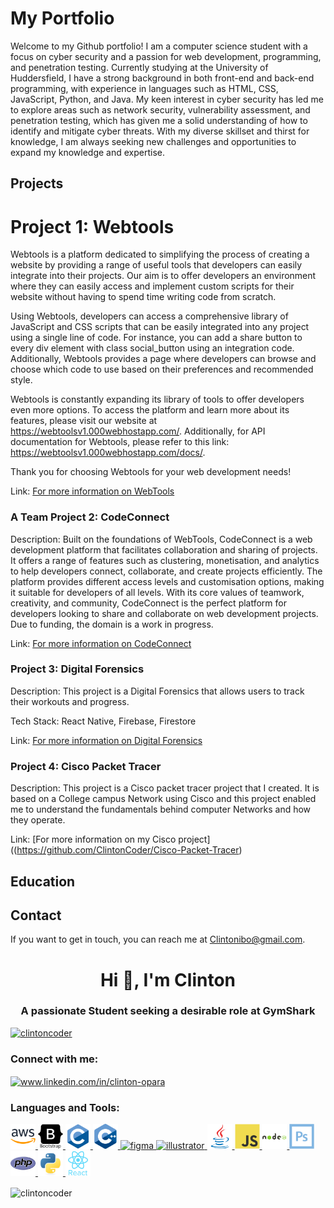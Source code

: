 # My Portfolio

Welcome to my Github portfolio! I am a computer science student with a focus on cyber security and a passion for web development, programming, and penetration testing. Currently studying at the University of Huddersfield, I have a strong background in both front-end and back-end programming, with experience in languages such as HTML, CSS, JavaScript, Python, and Java. My keen interest in cyber security has led me to explore areas such as network security, vulnerability assessment, and penetration testing, which has given me a solid understanding of how to identify and mitigate cyber threats. With my diverse skillset and thirst for knowledge, I am always seeking new challenges and opportunities to expand my knowledge and expertise.

## Projects

# Project 1: Webtools

Webtools is a platform dedicated to simplifying the process of creating a website by providing a range of useful tools that developers can easily integrate into their projects. Our aim is to offer developers an environment where they can easily access and implement custom scripts for their website without having to spend time writing code from scratch.

Using Webtools, developers can access a comprehensive library of JavaScript and CSS scripts that can be easily integrated into any project using a single line of code. For instance, you can add a share button to every div element with class social_button using an integration code. Additionally, Webtools provides a page where developers can browse and choose which code to use based on their preferences and recommended style.

Webtools is constantly expanding its library of tools to offer developers even more options. To access the platform and learn more about its features, please visit our website at https://webtoolsv1.000webhostapp.com/. Additionally, for API documentation for Webtools, please refer to this link: https://webtoolsv1.000webhostapp.com/docs/.

Thank you for choosing Webtools for your web development needs!


Link: [For more information on WebTools](https://github.com/ClintonCoder/WebTools)

### A Team Project 2: CodeConnect

Description: Built on the foundations of WebTools, CodeConnect is a web development platform that facilitates collaboration and sharing of projects. It offers a range of features such as clustering, monetisation, and analytics to help developers connect, collaborate, and create projects efficiently. The platform provides different access levels and customisation options, making it suitable for developers of all levels. With its core values of teamwork, creativity, and community, CodeConnect is the perfect platform for developers looking to share and collaborate on web development projects. Due to funding, the domain is a work in progress.


Link: [For more information on CodeConnect](https://github.com/ClintonCoder/CodeConnect)

### Project 3: Digital Forensics

Description: This project is a Digital Forensics that allows users to track their workouts and progress.

Tech Stack: React Native, Firebase, Firestore

Link: [For more information on Digital Forensics](https://github.com/ClintonCoder/Digital-Forensics)

### Project 4: Cisco Packet Tracer

Description: This project is a Cisco packet tracer project that I created. It is based on a College campus Network using Cisco and this project enabled me to understand the fundamentals behind computer Networks and how they operate.

Link: [For more information on my Cisco project]((https://github.com/ClintonCoder/Cisco-Packet-Tracer)




## Education

### 




## Contact

If you want to get in touch, you can reach me at [Clintonibo@gmail.com](mailto:your-email-address).

<h1 align="center">Hi 👋, I'm Clinton</h1>
<h3 align="center">A passionate Student seeking a desirable role at GymShark</h3>

<p align="left"> <a href="https://github.com/ryo-ma/github-profile-trophy"><img src="https://github-profile-trophy.vercel.app/?username=clintoncoder" alt="clintoncoder" /></a> </p>

<h3 align="left">Connect with me:</h3>
<p align="left">
<a href="https://linkedin.com/in/www.linkedin.com/in/clinton-opara" target="blank"><img align="center" src="https://raw.githubusercontent.com/rahuldkjain/github-profile-readme-generator/master/src/images/icons/Social/linked-in-alt.svg" alt="www.linkedin.com/in/clinton-opara" height="30" width="40" /></a>
</p>

<h3 align="left">Languages and Tools:</h3>
<p align="left"> <a href="https://aws.amazon.com" target="_blank" rel="noreferrer"> <img src="https://raw.githubusercontent.com/devicons/devicon/master/icons/amazonwebservices/amazonwebservices-original-wordmark.svg" alt="aws" width="40" height="40"/> </a> <a href="https://getbootstrap.com" target="_blank" rel="noreferrer"> <img src="https://raw.githubusercontent.com/devicons/devicon/master/icons/bootstrap/bootstrap-plain-wordmark.svg" alt="bootstrap" width="40" height="40"/> </a> <a href="https://www.cprogramming.com/" target="_blank" rel="noreferrer"> <img src="https://raw.githubusercontent.com/devicons/devicon/master/icons/c/c-original.svg" alt="c" width="40" height="40"/> </a> <a href="https://www.w3schools.com/cpp/" target="_blank" rel="noreferrer"> <img src="https://raw.githubusercontent.com/devicons/devicon/master/icons/cplusplus/cplusplus-original.svg" alt="cplusplus" width="40" height="40"/> </a> <a href="https://www.figma.com/" target="_blank" rel="noreferrer"> <img src="https://www.vectorlogo.zone/logos/figma/figma-icon.svg" alt="figma" width="40" height="40"/> </a> <a href="https://www.adobe.com/in/products/illustrator.html" target="_blank" rel="noreferrer"> <img src="https://www.vectorlogo.zone/logos/adobe_illustrator/adobe_illustrator-icon.svg" alt="illustrator" width="40" height="40"/> </a> <a href="https://www.java.com" target="_blank" rel="noreferrer"> <img src="https://raw.githubusercontent.com/devicons/devicon/master/icons/java/java-original.svg" alt="java" width="40" height="40"/> </a> <a href="https://developer.mozilla.org/en-US/docs/Web/JavaScript" target="_blank" rel="noreferrer"> <img src="https://raw.githubusercontent.com/devicons/devicon/master/icons/javascript/javascript-original.svg" alt="javascript" width="40" height="40"/> </a> <a href="https://nodejs.org" target="_blank" rel="noreferrer"> <img src="https://raw.githubusercontent.com/devicons/devicon/master/icons/nodejs/nodejs-original-wordmark.svg" alt="nodejs" width="40" height="40"/> </a> <a href="https://www.photoshop.com/en" target="_blank" rel="noreferrer"> <img src="https://raw.githubusercontent.com/devicons/devicon/master/icons/photoshop/photoshop-line.svg" alt="photoshop" width="40" height="40"/> </a> <a href="https://www.php.net" target="_blank" rel="noreferrer"> <img src="https://raw.githubusercontent.com/devicons/devicon/master/icons/php/php-original.svg" alt="php" width="40" height="40"/> </a> <a href="https://www.python.org" target="_blank" rel="noreferrer"> <img src="https://raw.githubusercontent.com/devicons/devicon/master/icons/python/python-original.svg" alt="python" width="40" height="40"/> </a> <a href="https://reactjs.org/" target="_blank" rel="noreferrer"> <img src="https://raw.githubusercontent.com/devicons/devicon/master/icons/react/react-original-wordmark.svg" alt="react" width="40" height="40"/> </a> </p>

<p><img align="center" src="https://github-readme-stats.vercel.app/api/top-langs?username=clintoncoder&show_icons=true&locale=en&layout=compact" alt="clintoncoder" /></p>


